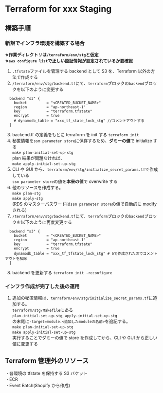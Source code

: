 # Terraform for xxx Staging

## 構築手順

### 新規でインフラ環境を構築する場合

**※作業ディレクトリは`/terraform/env/stg`と仮定**  
**※`aws configure list`で正しい認証情報が設定されているか要確認**

1. `.tfstate`ファイルを管理する backend として S3 を、Terraform 以外の方法で作成する
2. `/terraform/env/stg/backend.tf`にて、`terraform`ブロックの`backend`ブロックを以下のように変更する

```hcl
  backend "s3" {
    bucket         = "<CREATED_BUCKET_NAME>"
    region         = "ap-northeast-1"
    key            = "terraform.tfstate"
    encrypt        = true
    # dynamodb_table = "xxx_tf_state_lock_stg" //コメントアウトする
  }
```

3. backend.tf の定義をもとに terraform を init する
   `terraform init`
4. 秘匿情報を`ssm parameter store`に保存するため、**ダミーの値**で initialize する  
   `make plan-initial-set-up-stg`  
   plan 結果が問題なければ、  
   `make apply-initial-set-up-stg`
5. CLI や GUI から、`terraform/env/stg/initialize_secret_params.tf`で作成している  
   `ssm parameter store`の値を**本来の値**で overwrite する
6. 他のリソースを作成する。  
   `make plan-stg`  
   `make apply-stg`  
   (RDS のマスターパスワードは`ssm parameter store`の値で自動的に modify される)
7. `/terraform/env/stg/backend.tf`にて、`terraform`ブロックの`backend`ブロックを以下のように再度変更する

```hcl
  backend "s3" {
    bucket         = "<CREATED_BUCKET_NAME>"
    region         = "ap-northeast-1"
    key            = "terraform.tfstate"
    encrypt        = true
    dynamodb_table = "xxx_tf_tfstate_lock_stg" # 6で作成されたのでコメントアウトを解除
  }
```

8. backend を更新する
   `terraform init -reconfigure`

### インフラ作成が完了した後の運用

1. 追加の秘匿情報は、`terraform/env/stg/initialize_secret_params.tf`に追加する。  
   `terraform/stg/Makefile`にある  
   `plan-initial-set-up-stg`, `apply-initial-set-up-stg`  
   の末尾に`-target=module.<追加したmoduleの名前>`を追記する。  
   `make plan-initial-set-up-stg`  
   `make apply-initial-set-up-stg`  
   実行することでダミーの値で store を作成してから、CLI や GUI から正しい値に変更する

## Terraform 管理外のリソース

・各環境の tfstate を保持する S3 バケット  
・ECR  
・Event Batch(Shopify から作成)

